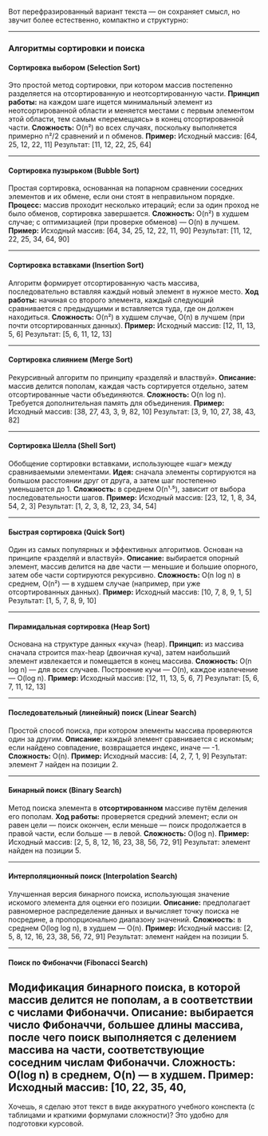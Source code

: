 Вот перефразированный вариант текста — он сохраняет смысл, но звучит более естественно, компактно и структурно:

---

### **Алгоритмы сортировки и поиска**

#### **Сортировка выбором (Selection Sort)**

Это простой метод сортировки, при котором массив постепенно разделяется на отсортированную и неотсортированную части.
**Принцип работы:** на каждом шаге ищется минимальный элемент из неотсортированной области и меняется местами с первым элементом этой области, тем самым «перемещаясь» в конец отсортированной части.
**Сложность:** O(n²) во всех случаях, поскольку выполняется примерно n²/2 сравнений и n обменов.
**Пример:**
Исходный массив: [64, 25, 12, 22, 11]
Результат: [11, 12, 22, 25, 64]

---

#### **Сортировка пузырьком (Bubble Sort)**

Простая сортировка, основанная на попарном сравнении соседних элементов и их обмене, если они стоят в неправильном порядке.
**Процесс:** массив проходит несколько итераций; если за один проход не было обменов, сортировка завершается.
**Сложность:** O(n²) в худшем случае; с оптимизацией (при проверке обменов) — O(n) в лучшем.
**Пример:**
Исходный массив: [64, 34, 25, 12, 22, 11, 90]
Результат: [11, 12, 22, 25, 34, 64, 90]

---

#### **Сортировка вставками (Insertion Sort)**

Алгоритм формирует отсортированную часть массива, последовательно вставляя каждый новый элемент в нужное место.
**Ход работы:** начиная со второго элемента, каждый следующий сравнивается с предыдущими и вставляется туда, где он должен находиться.
**Сложность:** O(n²) в худшем случае, O(n) в лучшем (при почти отсортированных данных).
**Пример:**
Исходный массив: [12, 11, 13, 5, 6]
Результат: [5, 6, 11, 12, 13]

---

#### **Сортировка слиянием (Merge Sort)**

Рекурсивный алгоритм по принципу «разделяй и властвуй».
**Описание:** массив делится пополам, каждая часть сортируется отдельно, затем отсортированные части объединяются.
**Сложность:** O(n log n). Требуется дополнительная память для объединения.
**Пример:**
Исходный массив: [38, 27, 43, 3, 9, 82, 10]
Результат: [3, 9, 10, 27, 38, 43, 82]

---

#### **Сортировка Шелла (Shell Sort)**

Обобщение сортировки вставками, использующее «шаг» между сравниваемыми элементами.
**Идея:** сначала элементы сортируются на большом расстоянии друг от друга, а затем шаг постепенно уменьшается до 1.
**Сложность:** в среднем O(n¹·⁵), зависит от выбора последовательности шагов.
**Пример:**
Исходный массив: [23, 12, 1, 8, 34, 54, 2, 3]
Результат: [1, 2, 3, 8, 12, 23, 34, 54]

---

#### **Быстрая сортировка (Quick Sort)**

Один из самых популярных и эффективных алгоритмов. Основан на принципе «разделяй и властвуй».
**Описание:** выбирается опорный элемент, массив делится на две части — меньшие и большие опорного, затем обе части сортируются рекурсивно.
**Сложность:** O(n log n) в среднем, O(n²) — в худшем случае (например, при уже отсортированных данных).
**Пример:**
Исходный массив: [10, 7, 8, 9, 1, 5]
Результат: [1, 5, 7, 8, 9, 10]

---

#### **Пирамидальная сортировка (Heap Sort)**

Основана на структуре данных «куча» (heap).
**Принцип:** из массива сначала строится max-heap (двоичная куча), затем наибольший элемент извлекается и помещается в конец массива.
**Сложность:** O(n log n) — для всех случаев. Построение кучи — O(n), каждое извлечение — O(log n).
**Пример:**
Исходный массив: [12, 11, 13, 5, 6, 7]
Результат: [5, 6, 7, 11, 12, 13]

---

#### **Последовательный (линейный) поиск (Linear Search)**

Простой способ поиска, при котором элементы массива проверяются один за другим.
**Описание:** каждый элемент сравнивается с искомым; если найдено совпадение, возвращается индекс, иначе — -1.
**Сложность:** O(n).
**Пример:**
Исходный массив: [4, 2, 7, 1, 9]
Результат: элемент 7 найден на позиции 2.

---

#### **Бинарный поиск (Binary Search)**

Метод поиска элемента в **отсортированном** массиве путём деления его пополам.
**Ход работы:** проверяется средний элемент; если он равен цели — поиск окончен, если меньше — поиск продолжается в правой части, если больше — в левой.
**Сложность:** O(log n).
**Пример:**
Исходный массив: [2, 5, 8, 12, 16, 23, 38, 56, 72, 91]
Результат: элемент найден на позиции 5.

---

#### **Интерполяционный поиск (Interpolation Search)**

Улучшенная версия бинарного поиска, использующая значение искомого элемента для оценки его позиции.
**Описание:** предполагает равномерное распределение данных и вычисляет точку поиска не посредине, а пропорционально диапазону значений.
**Сложность:** в среднем O(log log n), в худшем — O(n).
**Пример:**
Исходный массив: [2, 5, 8, 12, 16, 23, 38, 56, 72, 91]
Результат: элемент найден на позиции 5.

---

#### **Поиск по Фибоначчи (Fibonacci Search)**

Модификация бинарного поиска, в которой массив делится не пополам, а в соответствии с числами Фибоначчи.
**Описание:** выбирается число Фибоначчи, большее длины массива, после чего поиск выполняется с делением массива на части, соответствующие соседним числам Фибоначчи.
**Сложность:** O(log n) в среднем, O(n) — в худшем.
**Пример:**
Исходный массив: [10, 22, 35, 40, 
---

Хочешь, я сделаю этот текст в виде аккуратного учебного конспекта (с таблицами и краткими формулами сложности)? Это удобно для подготовки  курсовой.
